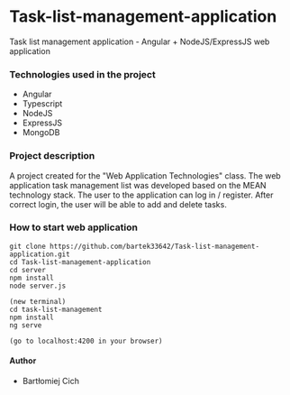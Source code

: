 # Task-list-management-application
Task list management application - Angular + NodeJS/ExpressJS web application

### Technologies used in the project
- Angular
- Typescript
- NodeJS
- ExpressJS
- MongoDB

### Project description
A project created for the "Web Application Technologies" class. The web application task management list was developed based on the MEAN technology stack. 
The user to the application can log in / register. After correct login, the user will be able to add and delete tasks. 

### How to start web application
```
git clone https://github.com/bartek33642/Task-list-management-application.git
cd Task-list-management-application
cd server
npm install
node server.js

(new terminal)
cd task-list-management
npm install
ng serve

(go to localhost:4200 in your browser)
```
#### Author
- Bartłomiej Cich


